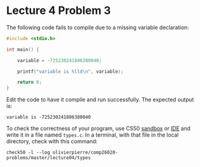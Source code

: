 # Lecture 4 Problem 3

The following code fails to compile due to a missing variable declaration:

```c
#include <stdio.h>

int main() {

    variable = -725230241886380040;

    printf("variable is %lld\n", variable);

    return 0;
}
```

Edit the code to have it compile and run successfully. The expected output is:
```
variable is -725230241886380040
```

To check the correctness of your program, use CS50 [sandbox](sandbox.cs50.io)
or [IDE](ide.cs50.io) and write it in a file named `types.c`. In a terminal,
with that file in the local directory, check with this command:

```shell
check50 -l --log olivierpierre/comp26020-problems/master/lecture04/types
```
